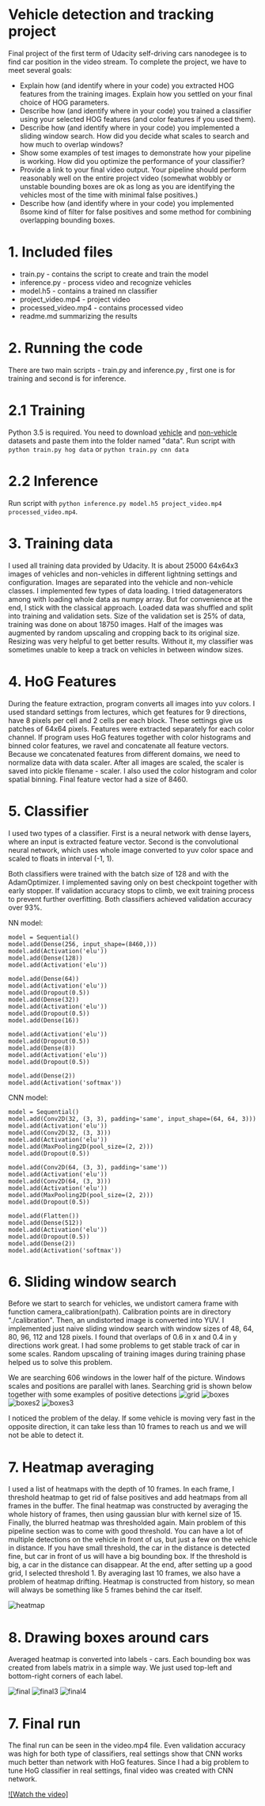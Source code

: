 [classifier]: ./outputs/output-hog.jpg "classifier"
[boxes]: ./outputs/boxes.jpg "boxes"
[boxes2]: ./outputs/boxes2.jpg "boxes2"
[boxes3]: ./outputs/boxes3.jpg "boxes3"
[boxes4]: ./outputs/boxes4.jpg "boxes4"

[heatmap]: ./outputs/heat.jpg "heatmap"

[final]: ./outputs/final.jpg "final"
[final3]: ./outputs/final3.jpg "final3"
[final4]: ./outputs/final4.jpg "final4"

[grid]: ./outputs/grid.jpg "grid"




# Vehicle detection and tracking project

Final project of the first term of Udacity self-driving cars nanodegee is to find car position in the video stream.
To complete the project, we have to meet several goals:
* Explain how (and identify where in your code) you extracted HOG features from the training images. Explain how you settled on your final choice of HOG parameters.
* Describe how (and identify where in your code) you trained a classifier using your selected HOG features (and color features if you used them).
* Describe how (and identify where in your code) you implemented a sliding window search. How did you decide what scales to search and how much to overlap windows?
* Show some examples of test images to demonstrate how your pipeline is working. How did you optimize the performance of your classifier?
* Provide a link to your final video output. Your pipeline should perform reasonably well on the entire project video (somewhat wobbly or unstable bounding boxes are ok as long as you are identifying the vehicles most of the time with minimal false positives.)
* Describe how (and identify where in your code) you implemented ßsome kind of filter for false positives and some method for combining overlapping bounding boxes.


# 1. Included files
* train.py - contains the script to create and train the model
* inference.py - process video and recognize vehicles
* model.h5 - contains a trained nn classifier
* project_video.mp4 - project video
* processed_video.mp4 - contains processed video
* readme.md summarizing the results


# 2. Running the code
There are two main scripts - train.py and inference.py , first one is for training and second is for inference.


# 2.1 Training 
Python 3.5 is required. You need to download [vehicle](https://s3.amazonaws.com/udacity-sdc/Vehicle_Tracking/vehicles.zip) and [non-vehicle](https://s3.amazonaws.com/udacity-sdc/Vehicle_Tracking/non-vehicles.zip) datasets and paste them into the folder named "data". Run script with ```python train.py hog data``` or ```python train.py cnn data```


# 2.2 Inference
Run script with ```python inference.py model.h5 project_video.mp4 processed_video.mp4```. 


# 3. Training data
I used all training data provided by Udacity. It is about 25000 64x64x3 images of vehicles and non-vehicles in different lightning settings and configuration. Images are separated into the vehicle and non-vehicle classes. I implemented few types of data loading. I tried datagenerators among with loading whole data as numpy array. 
But for convenience at the end, I stick with the classical approach. Loaded data was shuffled and split into training and validation sets. Size of the validation set is 25% of data, training was done on about 18750 images.  Half of the images was augmented by random upscaling and cropping back to its original size. Resizing was very helpful to get better results. Without it, my classifier was sometimes unable to keep a track on vehicles in between window sizes. 


# 4. HoG Features
During the feature extraction, program converts all images into yuv colors. I used standard settings from lectures, which get features for 9 directions, have 8 pixels per cell and 2 cells per each block. These settings give us patches of 64x64 pixels. Features were extracted separately for each color channel. If program uses HoG features together with color histograms and binned color features, we ravel and concatenate all feature vectors. Because we concatenated features from different domains, we need to normalize data with data scaler. After all images are scaled, the scaler is saved into pickle filename - scaler. I also used the color histogram and color spatial binning. Final feature vector had a size of 8460. 


# 5. Classifier

I used two types of a classifier. First is a neural network with dense layers, where an input is extracted feature vector. Second is the convolutional neural network, which uses
whole image converted to yuv color space and scaled to floats in interval (-1, 1). 

Both classifiers were trained with the batch size of 128 and with the AdamOptimizer. I implemented saving only on best checkpoint together with early stopper. If validation accuracy stops to climb, we exit training process to prevent further overfitting. Both classifiers achieved validation accuracy over 93%.


NN model:
```
model = Sequential()
model.add(Dense(256, input_shape=(8460,)))
model.add(Activation('elu'))
model.add(Dense(128))
model.add(Activation('elu'))

model.add(Dense(64))
model.add(Activation('elu'))
model.add(Dropout(0.5))
model.add(Dense(32))
model.add(Activation('elu'))
model.add(Dropout(0.5))
model.add(Dense(16))

model.add(Activation('elu'))
model.add(Dropout(0.5))
model.add(Dense(8))
model.add(Activation('elu'))
model.add(Dropout(0.5))

model.add(Dense(2))
model.add(Activation('softmax'))
```




CNN model:
```
model = Sequential()
model.add(Conv2D(32, (3, 3), padding='same', input_shape=(64, 64, 3)))
model.add(Activation('elu'))
model.add(Conv2D(32, (3, 3)))
model.add(Activation('elu'))
model.add(MaxPooling2D(pool_size=(2, 2)))
model.add(Dropout(0.5))

model.add(Conv2D(64, (3, 3), padding='same'))
model.add(Activation('elu'))
model.add(Conv2D(64, (3, 3)))
model.add(Activation('elu'))
model.add(MaxPooling2D(pool_size=(2, 2)))
model.add(Dropout(0.5))

model.add(Flatten())
model.add(Dense(512))
model.add(Activation('elu'))
model.add(Dropout(0.5))
model.add(Dense(2))
model.add(Activation('softmax'))
```


# 6. Sliding window search
Before we start to search for vehicles, we undistort camera frame with function camera_calibration(path). Calibration points are in directory "./calibration".
Then, an undistorted image is converted into YUV. I implemented just naive sliding window search with window sizes of 48, 64, 80, 96, 112 and 128 pixels. I found that overlaps of 0.6 in x and 0.4 in y directions work great. I had some problems to get stable track of car in some scales. Random upscaling of training images during training phase helped us to solve this problem. 

We are searching 606 windows in the lower half of the picture. Windows scales and positions are parallel with lanes. Searching grid is shown below together with some examples of positive detections
![grid][grid]
![boxes][boxes]
![boxes2][boxes2]
![boxes3][boxes3]

I noticed the problem of the delay. If some vehicle is moving very fast in the opposite direction, it can take less than 10 frames to reach us and we will not be able to detect it.

# 7. Heatmap averaging
I used a list of heatmaps with the depth of 10 frames. In each frame, I threshold heatmap to get rid of false positives and add heatmaps from all frames in the buffer.
The final heatmap was constructed by averaging the whole history of frames, then using gaussian blur with kernel size of 15. Finally, the blurred heatmap was thresholded again. Main problem of this pipeline section was to come with good threshold. You can have a lot of multiple detections on the vehicle in front of us, but just a few on the vehicle in distance. If you have small threshold, the car in the distance is detected fine, but car in front of us will have a big bounding box. If the threshold is big, a car in the distance can disappear. At the end, after setting up a good grid, I selected threshold 1. By averaging last 10 frames, we also have a problem of heatmap drifting. Heatmap is constructed from history, so mean will always be something like 5 frames behind the car itself. 

![heatmap][heatmap]



# 8. Drawing boxes around cars
Averaged heatmap is converted into labels - cars. Each bounding box was created from labels matrix in a simple way. We just used top-left and bottom-right corners of each label. 

![final][final]
![final3][final3]
![final4][final4]



# 7. Final run 
The final run can be seen in the video.mp4 file. 
Even validation accuracy was high for both type of classifiers, real settings show that CNN works much better than network with HoG features. Since I had a big problem to tune HoG classifier in real settings, final video was created with CNN network. 

[![Watch the video]](https://github.com/batrlatom/udacityP5/blob/master/outputs/output_video.mp4)


